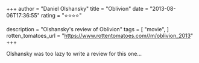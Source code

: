 +++
author = "Daniel Olshansky"
title = "Oblivion"
date = "2013-08-06T17:36:55"
rating = "⭐⭐⭐⭐"

description = "Olshansky's review of Oblivion"
tags = [
    "movie",
]
rotten_tomatoes_url = "https://www.rottentomatoes.com//m/oblivion_2013"
+++

Olshansky was too lazy to write a review for this one...
